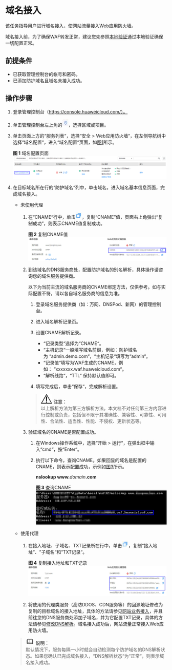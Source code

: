 # 域名接入<a name="waf_01_0079"></a>

该任务指导用户进行域名接入，使网站流量接入Web应用防火墙。

域名接入前，为了确保WAF转发正常，建议您先参照[本地验证](本地验证.md)通过本地验证确保一切配置正常。

## 前提条件<a name="section581551584213"></a>

-   已获取管理控制台的帐号和密码。
-   已添加防护域名且域名未接入成功。

## 操作步骤<a name="section9842135074313"></a>

1.  登录管理控制台（https://console.huaweicloud.com/）。
2.  单击管理控制台左上角的![](figures/选择区域图标.jpg)，选择区域或项目。
3.  单击页面上方的“服务列表“，选择“安全  \>  Web应用防火墙“，在左侧导航树中选择“域名配置“，进入“域名配置“页面，如[图1](#waf_01_0001_zh-cn_topic_0110861354_fig15593418182219)所示。

    **图 1**  域名配置页面<a name="waf_01_0001_zh-cn_topic_0110861354_fig15593418182219"></a>  
    ![](figures/域名配置页面.png "域名配置页面")

4.  在目标域名所在行的“防护域名“列中，单击域名，进入域名基本信息页面，完成域名接入。

    -   未使用代理
        1.  在“CNAME“行中，单击![](figures/复制图标.jpg)，复制“CNAME”值，页面右上角弹出“复制成功”，则表示CNAME值复制成功。

            **图 2**  复制CNAME值<a name="fig15430175612226"></a>  
            ![](figures/复制CNAME值.jpg "复制CNAME值")


        1.  到该域名的DNS服务商处，配置防护域名的别名解析，具体操作请咨询您的域名服务提供商。

            以下为当前主流的域名服务商的CNAME绑定方法，仅供参考。如与实际配置不符，请以各自域名服务商的信息为准。

            1.  登录域名服务提供商（如：万网、DNSPod、新网）的管理控制台。
            2.  进入域名解析记录页。
            3.  设置CNAME解析记录。
                -   “记录类型“选择为“CNAME“。
                -   “主机记录“一般填写域名前缀，例如：防护域名为 “admin.demo.com“，“主机记录“填写为“admin“。
                -   “记录值“填写为WAF生成的CNAME，例如： “xxxxxxx.waf.huaweicloud.com“。
                -   “解析线路“，“TTL“  保持默认值即可。

            4.  填写完成后，单击“保存“，完成解析设置。

            >![](public_sys-resources/icon-notice.gif) **注意：**   
            >以上解析方法为第三方解析方法。本文档不对任何第三方内容进行控制或负责，包括但不限于其准确性、兼容性、可靠性、可用性、合法性、适当性、性能、不侵权、更新状态等。  

        2.  验证域名的CNAME是否配置成功。
            1.  在Windows操作系统中，选择“开始  \>  运行“，在弹出框中输入“cmd“，按“Enter“。
            2.  执行以下命令，查询CNAME。如果回显的域名是配置的CNAME，则表示配置成功，示例如[图3](#fig04371756152219)所示。

                **nslookup www.**_domain_**.com**

                **图 3**  查询CNAME<a name="fig04371756152219"></a>  
                ![](figures/查询CNAME.png "查询CNAME")



    -   使用代理
        1.  在接入地址、子域名、TXT记录所在行中，单击![](figures/复制图标-3.jpg)，复制“接入地址“、“子域名“和“TXT记录“。

            **图 4**  复制接入地址和TXT记录<a name="fig174381156122211"></a>  
            ![](figures/复制接入地址和TXT记录.jpg "复制接入地址和TXT记录")

        2.  将使用的代理类服务（高防DDOS、CDN服务等）的回源地址修改为复制的目标域名的接入地址，具体的方法请参见[网站业务接入](https://support.huaweicloud.com/usermanual-cad/cad_01_0110.html)，并且前往您的DNS服务商处添加子域名，并为它配置TXT记录，具体的方法请参见[修改DNS解析](https://support.huaweicloud.com/usermanual-cad/cad_01_0113.html)。域名接入成功后，网站流量正常接入Web应用防火墙。


    >![](public_sys-resources/icon-note.gif) **说明：**   
    >默认情况下，服务每隔一小时就会自动检测每个防护域名的DNS解析状态。如果您确认已完成域名接入，“DNS解析状态“为“正常“，则表示域名接入成功。  


